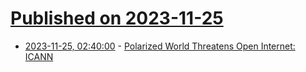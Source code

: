 # [Published on 2023-11-25](index.md)

* [2023-11-25, 02:40:00](https://soylentnews.org/article.pl?sid=23/11/22/1941255&from=rss) - [Polarized World Threatens Open Internet: ICANN](https://soylentnews.org/article.pl?sid=23/11/22/1941255&from=rss)
